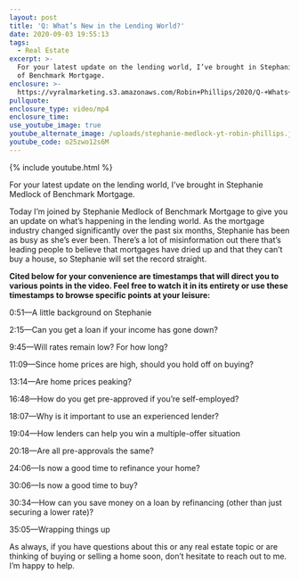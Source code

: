 ```yaml
---
layout: post
title: 'Q: What’s New in the Lending World?'
date: 2020-09-03 19:55:13
tags:
  - Real Estate
excerpt: >-
  For your latest update on the lending world, I’ve brought in Stephanie Medlock
  of Benchmark Mortgage.
enclosure: >-
  https://vyralmarketing.s3.amazonaws.com/Robin+Phillips/2020/Q-+Whats+New+in+the+Lending+World_.mp4
pullquote:
enclosure_type: video/mp4
enclosure_time:
use_youtube_image: true
youtube_alternate_image: /uploads/stephanie-medlock-yt-robin-phillips.jpg
youtube_code: o25zwo12s6M
---
```


{% include youtube.html %}

For your latest update on the lending world, I’ve brought in Stephanie Medlock of Benchmark Mortgage.

Today I’m joined by Stephanie Medlock of Benchmark Mortgage to give you an update on what’s happening in the lending world. As the mortgage industry changed significantly over the past six months, Stephanie has been as busy as she’s ever been. There’s a lot of misinformation out there that’s leading people to believe that mortgages have dried up and that they can’t buy a house, so Stephanie will set the record straight.&nbsp;

**Cited below for your convenience are timestamps that will direct you to various points in the video. Feel free to watch it in its entirety or use these timestamps to browse specific points at your leisure:&nbsp;**

0:51—A little background on Stephanie

2:15—Can you get a loan if your income has gone down?

9:45—Will rates remain low? For how long?

11:09—Since home prices are high, should you hold off on buying?

13:14—Are home prices peaking?

16:48—How do you get pre-approved if you’re self-employed?

18:07—Why is it important to use an experienced lender?

19:04—How lenders can help you win a multiple-offer situation

20:18—Are all pre-approvals the same?&nbsp;

24:06—Is now a good time to refinance your home?

30:06—Is now a good time to buy?

30:34—How can you save money on a loan by refinancing (other than just securing a lower rate)?&nbsp;

35:05—Wrapping things up

As always, if you have questions about this or any real estate topic or are thinking of buying or selling a home soon, don’t hesitate to reach out to me. I’m happy to help.